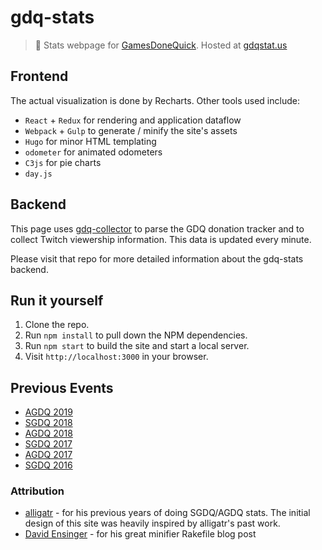 # gdq-stats
> :space_invader: Stats webpage for [GamesDoneQuick](gamesdonequick.com). Hosted at [gdqstat.us](http://gdqstat.us)

## Frontend
The actual visualization is done by Recharts. Other tools used include:
* `React` + `Redux` for rendering and application dataflow
* `Webpack` + `Gulp` to generate / minify the site's assets
* `Hugo` for minor HTML templating
* `odometer` for animated odometers
* `C3js` for pie charts
* `day.js`

## Backend
This page uses [gdq-collector](https://github.com/bcongdon/gdq-collector) to parse the GDQ donation tracker and to collect Twitch viewership information. This data is updated every minute.

Please visit that repo for more detailed information about the gdq-stats backend.

## Run it yourself

1. Clone the repo.
2. Run `npm install` to pull down the NPM dependencies.
3. Run `npm start` to build the site and start a local server.
4. Visit `http://localhost:3000` in your browser.

## Previous Events

* [AGDQ 2019](http://gdqstat.us/previous-events/agdq-2019)
* [SGDQ 2018](http://gdqstat.us/previous-events/sgdq-2018)
* [AGDQ 2018](http://gdqstat.us/previous-events/agdq-2018)
* [SGDQ 2017](http://gdqstat.us/previous-events/sgdq-2017)
* [AGDQ 2017](http://gdqstat.us/previous-events/agdq-2017)
* [SGDQ 2016](http://gdqstat.us/previous-events/sgdq-2016)

### Attribution
* [alligatr](http://alligatr.co.uk/) - for his previous years of doing SGDQ/AGDQ stats. The initial design of this site was heavily inspired by alligatr's past work.
* [David Ensinger](http://davidensinger.com/2013/08/how-i-use-reduce-to-minify-and-optimize-assets-for-production/) - for his great minifier Rakefile blog post

